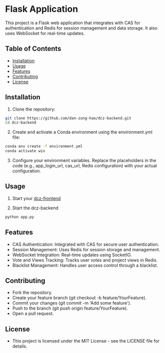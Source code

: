 # Flask Application

This project is a Flask web application that integrates with CAS for authentication and Redis for session management and data storage. It also uses WebSocket for real-time updates.

## Table of Contents

- [Installation](#installation)
- [Usage](#usage)
- [Features](#features)
- [Contributing](#contributing)
- [License](#license)

## Installation

1. Clone the repository:

```sh
git clone https://github.com/dan-zong-hao/dcz-backend.git
cd dcz-backend
```

2. Create and activate a Conda environment using the environment.yml file:

```sh
conda env create -f environment.yml
conda activate win
```

3. Configure your environment variables. Replace the placeholders in the code (e.g., app_login_url, cas_url, Redis configuration) with your actual configuration.

## Usage

1. Start your [dcz-frontend](https://github.com/dan-zong-hao/dcz-frontend.git)

2. Start the dcz-backend

```sh
python app.py
```

## Features

- CAS Authentication: Integrated with CAS for secure user authentication.
- Session Management: Uses Redis for session storage and management.
- WebSocket Integration: Real-time updates using SocketIO.
- Vote and Views Tracking: Tracks user votes and project views in Redis.
- Blacklist Management: Handles user access control through a blacklist.

## Contributing

- Fork the repository.
- Create your feature branch (git checkout -b feature/YourFeature).
- Commit your changes (git commit -m 'Add some feature').
- Push to the branch (git push origin feature/YourFeature).
- Open a pull request.

## License

- This project is licensed under the MIT License - see the LICENSE file for details.
